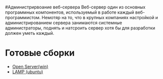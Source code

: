 #Администрирвоание веб-сервера
Веб-сервер один из основных программных компонентов, используемый в работе каждый веб-программистом. Немотяр на то, что в крупных компаниях настройкой и администрированием сервера занимаются системные администраторы, поднять и натсроить сервер хотя бы для разработки должен уметь каждый.

# Готовые сборки
- [Open Server(win)](http://open-server.ru/)
- [LAMP (ubuntu)](http://help.ubuntu.ru/wiki/lamp)